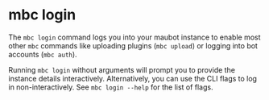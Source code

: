 # mbc login

The `mbc login` command logs you into your maubot instance to enable most other
`mbc` commands like uploading plugins (`mbc upload`) or logging into bot
accounts (`mbc auth`).

Running `mbc login` without arguments will prompt you to provide the instance
details interactively. Alternatively, you can use the CLI flags to log in
non-interactively. See `mbc login --help` for the list of flags.

